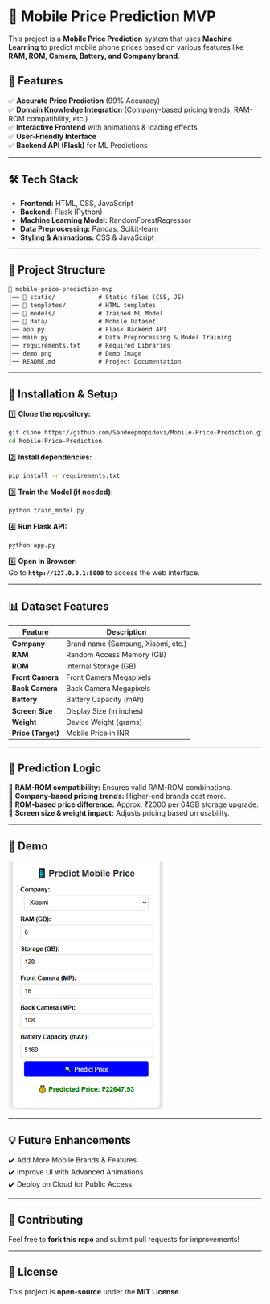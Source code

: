 # 📱 Mobile Price Prediction MVP  

This project is a **Mobile Price Prediction** system that uses **Machine Learning** to predict mobile phone prices based on various features like **RAM, ROM, Camera, Battery, and Company brand**.  

## 🚀 Features  
✅ **Accurate Price Prediction** (99% Accuracy)  
✅ **Domain Knowledge Integration** (Company-based pricing trends, RAM-ROM compatibility, etc.)  
✅ **Interactive Frontend** with animations & loading effects  
✅ **User-Friendly Interface**  
✅ **Backend API (Flask)** for ML Predictions  

---

## 🛠️ Tech Stack  
- **Frontend:** HTML, CSS, JavaScript  
- **Backend:** Flask (Python)  
- **Machine Learning Model:** RandomForestRegressor  
- **Data Preprocessing:** Pandas, Scikit-learn  
- **Styling & Animations:** CSS & JavaScript  

---

## 📂 Project Structure  

```
📁 mobile-price-prediction-mvp  
│── 📂 static/            # Static files (CSS, JS)  
│── 📂 templates/         # HTML templates  
│── 📂 models/            # Trained ML Model  
│── 📂 data/              # Mobile Dataset  
│── app.py               # Flask Backend API  
│── main.py              # Data Preprocessing & Model Training  
│── requirements.txt     # Required Libraries  
│── demo.png             # Demo Image  
│── README.md            # Project Documentation  
```  

---

## 🔧 Installation & Setup  

1️⃣ **Clone the repository:**  
```bash
git clone https://github.com/Sandeepmopidevi/Mobile-Price-Prediction.git
cd Mobile-Price-Prediction
```

2️⃣ **Install dependencies:**  
```bash
pip install -r requirements.txt
```

3️⃣ **Train the Model (if needed):**  
```bash
python train_model.py
```

4️⃣ **Run Flask API:**  
```bash
python app.py
```

5️⃣ **Open in Browser:**  
Go to **`http://127.0.0.1:5000`** to access the web interface.  

---

## 📊 Dataset Features  

| Feature         | Description |
|----------------|-------------|
| **Company**     | Brand name (Samsung, Xiaomi, etc.) |
| **RAM**         | Random Access Memory (GB) |
| **ROM**         | Internal Storage (GB) |
| **Front Camera** | Front Camera Megapixels |
| **Back Camera**  | Back Camera Megapixels |
| **Battery**      | Battery Capacity (mAh) |
| **Screen Size**  | Display Size (in inches) |
| **Weight**       | Device Weight (grams) |
| **Price (Target)** | Mobile Price in INR |

---

## 🎯 Prediction Logic  

🔹 **RAM-ROM compatibility:** Ensures valid RAM-ROM combinations.  
🔹 **Company-based pricing trends:** Higher-end brands cost more.  
🔹 **ROM-based price difference:** Approx. ₹2000 per 64GB storage upgrade.  
🔹 **Screen size & weight impact:** Adjusts pricing based on usability.  

---

## 🎥 Demo  

![Demo](demo.png)  

---

## 💡 Future Enhancements  
✔️ Add More Mobile Brands & Features  
✔️ Improve UI with Advanced Animations  
✔️ Deploy on Cloud for Public Access  

---

## 🤝 Contributing  
Feel free to **fork this repo** and submit pull requests for improvements!  

---

## 📜 License  
This project is **open-source** under the **MIT License**.  